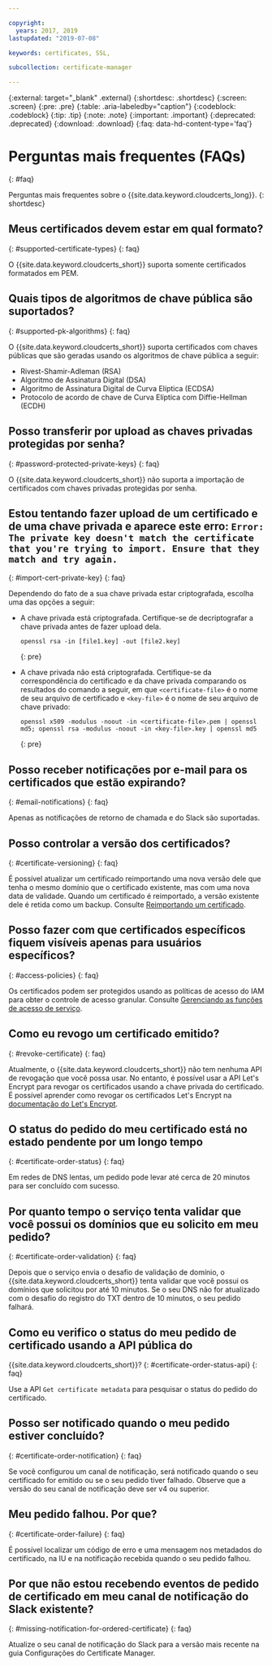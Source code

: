 ```yaml
---

copyright:
  years: 2017, 2019
lastupdated: "2019-07-08"

keywords: certificates, SSL,

subcollection: certificate-manager

---
```


{:external: target="_blank" .external}
{:shortdesc: .shortdesc}
{:screen: .screen}
{:pre: .pre}
{:table: .aria-labeledby="caption"}
{:codeblock: .codeblock}
{:tip: .tip}
{:note: .note}
{:important: .important}
{:deprecated: .deprecated}
{:download: .download}
{:faq: data-hd-content-type='faq'}

# Perguntas mais frequentes (FAQs)
{: #faq}

Perguntas mais frequentes sobre o {{site.data.keyword.cloudcerts_long}}.
{: shortdesc}

## Meus certificados devem estar em qual formato?
{: #supported-certificate-types}
{: faq}

O {{site.data.keyword.cloudcerts_short}} suporta somente certificados formatados em PEM.

## Quais tipos de algoritmos de chave pública são suportados?
{: #supported-pk-algorithms}
{: faq}

O {{site.data.keyword.cloudcerts_short}} suporta certificados com chaves públicas que são geradas usando os algoritmos de chave pública a seguir:

* Rivest-Shamir-Adleman (RSA)
* Algoritmo de Assinatura Digital (DSA)
* Algoritmo de Assinatura Digital de Curva Elíptica (ECDSA)
* Protocolo de acordo de chave de Curva Elíptica com Diffie-Hellman (ECDH)


## Posso transferir por upload as chaves privadas protegidas por senha?
{: #password-protected-private-keys}
{: faq}

O {{site.data.keyword.cloudcerts_short}} não suporta a importação de certificados com chaves privadas protegidas por senha.

## Estou tentando fazer upload de um certificado e de uma chave privada e aparece este erro: `Error: The private key doesn't match the certificate that you're trying to import. Ensure that they match and try again.`
{: #import-cert-private-key}
{: faq}

Dependendo do fato de a sua chave privada estar criptografada, escolha uma das opções a seguir:

* A chave privada está criptografada. Certifique-se de decriptografar a chave privada antes de fazer upload dela.

   ```
   openssl rsa -in [file1.key] -out [file2.key]
   ```
   {: pre}

* A chave privada não está criptografada. Certifique-se da correspondência do certificado e da chave privada comparando os resultados do comando a seguir, em que `<certificate-file>` é o nome de seu arquivo de certificado e `<key-file>` é o nome de seu arquivo de chave privado:

   ```
   openssl x509 -modulus -noout -in <certificate-file>.pem | openssl md5; openssl rsa -modulus -noout -in <key-file>.key | openssl md5
   ```
   {: pre}

## Posso receber notificações por e-mail para os certificados que estão expirando?
{: #email-notifications}
{: faq}

Apenas as notificações de retorno de chamada e do Slack são suportadas.


## Posso controlar a versão dos certificados?
{: #certificate-versioning}
{: faq}

É possível atualizar um certificado reimportando uma nova versão dele que tenha o mesmo domínio que o certificado existente, mas com uma nova data de validade. Quando um certificado é reimportado, a versão existente dele é retida como um backup. Consulte [Reimportando um certificado](/docs/services/certificate-manager?topic=certificate-manager-managing-certificates-from-the-dashboard#reimport-certificate).



## Posso fazer com que certificados específicos fiquem visíveis apenas para usuários específicos?
{: #access-policies}
{: faq}

Os certificados podem ser protegidos usando as políticas de acesso do IAM para obter o controle de acesso granular. Consulte [Gerenciando as funções de acesso de serviço](/docs/services/certificate-manager?topic=certificate-manager-managing-service-access-roles#managing-service-access-roles).



## Como eu revogo um certificado emitido?
{: #revoke-certificate}
{: faq}

Atualmente, o {{site.data.keyword.cloudcerts_short}} não tem nenhuma API de revogação que você possa usar. No entanto, é possível usar a API Let's Encrypt para revogar os certificados usando a chave privada do certificado. É possível aprender como revogar os certificados Let's Encrypt na [documentação do Let's Encrypt](https://letsencrypt.org/docs/revoking/).



## O status do pedido do meu certificado está no estado pendente por um longo tempo
{: #certificate-order-status}
{: faq}

Em redes de DNS lentas, um pedido pode levar até cerca de 20 minutos para ser concluído com sucesso.

## Por quanto tempo o serviço tenta validar que você possui os domínios que eu solicito em meu pedido?
{: #certificate-order-validation}
{: faq}

Depois que o serviço envia o desafio de validação de domínio, o {{site.data.keyword.cloudcerts_short}} tenta validar que você possui os domínios que solicitou por até 10 minutos. Se o seu DNS não for atualizado com o desafio do registro do TXT dentro de 10 minutos, o seu pedido falhará.

## Como eu verifico o status do meu pedido de certificado usando a API pública do
{{site.data.keyword.cloudcerts_short}}?
{: #certificate-order-status-api}
{: faq}

Use a API `Get certificate metadata` para pesquisar o status do pedido do certificado.

## Posso ser notificado quando o meu pedido estiver concluído?
{: #certificate-order-notification}
{: faq}

Se você configurou um canal de notificação, será notificado quando o seu certificado for emitido ou se o seu pedido tiver falhado. Observe que a versão do seu canal de notificação deve ser v4 ou superior.

## Meu pedido falhou. Por que?
{: #certificate-order-failure}
{: faq}

É possível localizar um código de erro e uma mensagem nos metadados do certificado, na IU e na notificação recebida quando o seu pedido falhou.

## Por que não estou recebendo eventos de pedido de certificado em meu canal de notificação do Slack existente?
{: #missing-notification-for-ordered-certificate}
{: faq}

Atualize o seu canal de notificação do Slack para a versão mais recente na guia Configurações do Certificate Manager.
